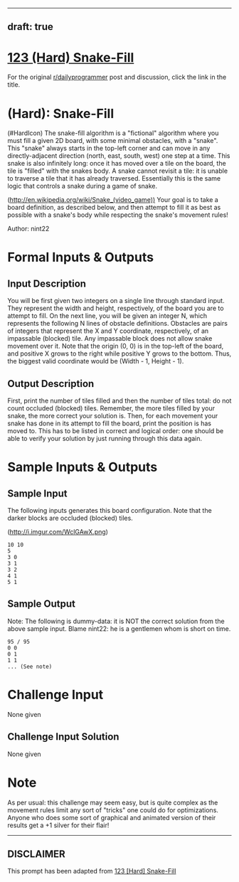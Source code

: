 ---
draft: true
----

# [123 (Hard) Snake-Fill](https://www.reddit.com/r/dailyprogrammer/comments/1eyipq/052413_challenge_123_hard_snakefill/)

For the original [r/dailyprogrammer](https://www.reddit.com/r/dailyprogrammer/) post and discussion, click the link in the title.

#  (Hard): Snake-Fill
(#HardIcon)
The snake-fill algorithm is a "fictional" algorithm where you must fill a given 2D board, with some minimal obstacles, with a "snake". This "snake" always starts in the top-left corner and can move in any directly-adjacent direction (north, east, south, west) one step at a time. This snake is also infinitely long: once it has moved over a tile on the board, the tile is "filled" with the snakes body. A snake cannot revisit a tile: it is unable to traverse a tile that it has already traversed. Essentially this is the same logic that controls a snake during a game of snake.

(http://en.wikipedia.org/wiki/Snake_(video_game))
Your goal is to take a board definition, as described below, and then attempt to fill it as best as possible with a snake's body while respecting the snake's movement rules!

Author: nint22

# Formal Inputs & Outputs
## Input Description
You will be first given two integers on a single line through standard input. They represent the width and height, respectively, of the board you are to attempt to fill. On the next line, you will be given an integer N, which represents the following N lines of obstacle definitions. Obstacles are pairs of integers that represent the X and Y coordinate, respectively, of an impassable (blocked) tile. Any impassable block does not allow snake movement over it. Note that the origin (0, 0) is in the top-left of the board, and positive X grows to the right while positive Y grows to the bottom. Thus, the biggest valid coordinate would be (Width - 1, Height - 1).

## Output Description
First, print the number of tiles filled and then the number of tiles total: do not count occluded (blocked) tiles. Remember, the more tiles filled by your snake, the more correct your solution is. Then, for each movement your snake has done in its attempt to fill the board, print the position is has moved to. This has to be listed in correct and logical order: one should be able to verify your solution by just running through this data again.

# Sample Inputs & Outputs
## Sample Input
The following inputs generates this board configuration. Note that the darker blocks are occluded (blocked) tiles.

(http://i.imgur.com/WclGAwX.png)

```
10 10
5
3 0
3 1
3 2
4 1
5 1
```
## Sample Output
Note: The following is dummy-data: it is NOT the correct solution from the above sample input. Blame nint22: he is a gentlemen whom is short on time.


```
95 / 95
0 0
0 1
1 1
... (See note)
```
# Challenge Input
None given

## Challenge Input Solution
None given

# Note
As per usual: this challenge may seem easy, but is quite complex as the movement rules limit any sort of "tricks" one could do for optimizations. Anyone who does some sort of graphical and animated version of their results get a +1 silver for their flair!


----
## **DISCLAIMER**
This prompt has been adapted from [123 [Hard] Snake-Fill](https://www.reddit.com/r/dailyprogrammer/comments/1eyipq/052413_challenge_123_hard_snakefill/
)
